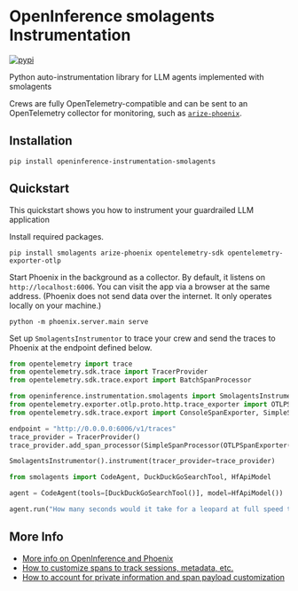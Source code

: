 # OpenInference smolagents Instrumentation

[![pypi](https://badge.fury.io/py/openinference-instrumentation-smolagents.svg)](https://pypi.org/project/openinference-instrumentation-smolagents/)

Python auto-instrumentation library for LLM agents implemented with smolagents

Crews are fully OpenTelemetry-compatible and can be sent to an OpenTelemetry collector for monitoring, such as [`arize-phoenix`](https://github.com/Arize-ai/phoenix).

## Installation

```shell
pip install openinference-instrumentation-smolagents
```

## Quickstart

This quickstart shows you how to instrument your guardrailed LLM application 

Install required packages.

```shell
pip install smolagents arize-phoenix opentelemetry-sdk opentelemetry-exporter-otlp
```

Start Phoenix in the background as a collector. By default, it listens on `http://localhost:6006`. You can visit the app via a browser at the same address. (Phoenix does not send data over the internet. It only operates locally on your machine.)

```shell
python -m phoenix.server.main serve
```

Set up `SmolagentsInstrumentor` to trace your crew and send the traces to Phoenix at the endpoint defined below.

```python
from opentelemetry import trace
from opentelemetry.sdk.trace import TracerProvider
from opentelemetry.sdk.trace.export import BatchSpanProcessor

from openinference.instrumentation.smolagents import SmolagentsInstrumentor
from opentelemetry.exporter.otlp.proto.http.trace_exporter import OTLPSpanExporter
from opentelemetry.sdk.trace.export import ConsoleSpanExporter, SimpleSpanProcessor

endpoint = "http://0.0.0.0:6006/v1/traces"
trace_provider = TracerProvider()
trace_provider.add_span_processor(SimpleSpanProcessor(OTLPSpanExporter(endpoint)))

SmolagentsInstrumentor().instrument(tracer_provider=trace_provider)

from smolagents import CodeAgent, DuckDuckGoSearchTool, HfApiModel

agent = CodeAgent(tools=[DuckDuckGoSearchTool()], model=HfApiModel())

agent.run("How many seconds would it take for a leopard at full speed to run through Pont des Arts?")
```

## More Info

* [More info on OpenInference and Phoenix](https://docs.arize.com/phoenix)
* [How to customize spans to track sessions, metadata, etc.](https://github.com/Arize-ai/openinference/tree/main/python/openinference-instrumentation#customizing-spans)
* [How to account for private information and span payload customization](https://github.com/Arize-ai/openinference/tree/main/python/openinference-instrumentation#tracing-configuration)